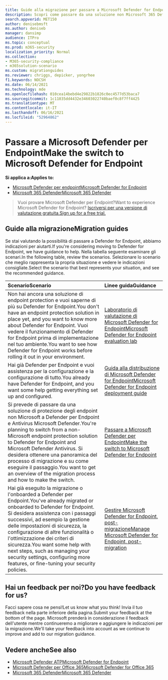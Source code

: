 ```yaml
---
title: Guide alla migrazione per passare a Microsoft Defender for Endpoint
description: Scopri come passare da una soluzione non Microsoft 365 Defender a Microsoft Defender per Endpoint
search.appverid: MET150
author: denisebmsft
ms.author: deniseb
manager: dansimp
audience: ITPro
ms.topic: conceptual
ms.prod: m365-security
localization_priority: Normal
ms.collection:
- M365-security-compliance
- m365solution-scenario
ms.custom: migrationguides
ms.reviewer: chriggs, depicker, yongrhee
f1.keywords: NOCSH
ms.date: 06/14/2021
ms.technology: mde
ms.openlocfilehash: 010cea14bebd4e29822b1826c0ec4577d53baca7
ms.sourcegitcommit: 1c11035dd4432e34603022740baef0c8f7ff4425
ms.translationtype: MT
ms.contentlocale: it-IT
ms.lasthandoff: 06/16/2021
ms.locfileid: "52964862"
---
```

# <a name="make-the-switch-to-microsoft-defender-for-endpoint"></a><span data-ttu-id="16a7c-103">Passare a Microsoft Defender per Endpoint</span><span class="sxs-lookup"><span data-stu-id="16a7c-103">Make the switch to Microsoft Defender for Endpoint</span></span>

<span data-ttu-id="16a7c-104">**Si applica a:**</span><span class="sxs-lookup"><span data-stu-id="16a7c-104">**Applies to:**</span></span>
- [<span data-ttu-id="16a7c-105">Microsoft Defender per endpoint</span><span class="sxs-lookup"><span data-stu-id="16a7c-105">Microsoft Defender for Endpoint</span></span>](https://go.microsoft.com/fwlink/p/?linkid=2154037)
- [<span data-ttu-id="16a7c-106">Microsoft 365 Defender</span><span class="sxs-lookup"><span data-stu-id="16a7c-106">Microsoft 365 Defender</span></span>](https://go.microsoft.com/fwlink/?linkid=2118804)

> <span data-ttu-id="16a7c-107">Vuoi provare Microsoft Defender per Endpoint?</span><span class="sxs-lookup"><span data-stu-id="16a7c-107">Want to experience Microsoft Defender for Endpoint?</span></span> [<span data-ttu-id="16a7c-108">Iscriversi per una versione di valutazione gratuita.</span><span class="sxs-lookup"><span data-stu-id="16a7c-108">Sign up for a free trial.</span></span>](https://www.microsoft.com/microsoft-365/windows/microsoft-defender-atp?ocid=docs-wdatp-exposedapis-abovefoldlink)

## <a name="migration-guides"></a><span data-ttu-id="16a7c-109">Guide alla migrazione</span><span class="sxs-lookup"><span data-stu-id="16a7c-109">Migration guides</span></span>

<span data-ttu-id="16a7c-110">Se stai valutando la possibilità di passare a Defender for Endpoint, abbiamo indicazioni per aiutarti.</span><span class="sxs-lookup"><span data-stu-id="16a7c-110">If you're considering moving to Defender for Endpoint, we have guidance to help.</span></span> <span data-ttu-id="16a7c-111">Nella tabella seguente esaminare gli scenari.</span><span class="sxs-lookup"><span data-stu-id="16a7c-111">In the following table, review the scenarios.</span></span> <span data-ttu-id="16a7c-112">Selezionare lo scenario che meglio rappresenta la propria situazione e vedere le indicazioni consigliate.</span><span class="sxs-lookup"><span data-stu-id="16a7c-112">Select the scenario that best represents your situation, and see the recommended guidance.</span></span>

| <span data-ttu-id="16a7c-113">Scenario</span><span class="sxs-lookup"><span data-stu-id="16a7c-113">Scenario</span></span> | <span data-ttu-id="16a7c-114">Linee guida</span><span class="sxs-lookup"><span data-stu-id="16a7c-114">Guidance</span></span> |
|:----|:----|
| <span data-ttu-id="16a7c-115">Non hai ancora una soluzione di endpoint protection e vuoi saperne di più su Defender for Endpoint.</span><span class="sxs-lookup"><span data-stu-id="16a7c-115">You don't have an endpoint protection solution in place yet, and you want to know more about Defender for Endpoint.</span></span> <span data-ttu-id="16a7c-116">Vuoi vedere il funzionamento di Defender for Endpoint prima di implementazione nel tuo ambiente.</span><span class="sxs-lookup"><span data-stu-id="16a7c-116">You want to see how Defender for Endpoint works before rolling it out in your environment.</span></span>  | [<span data-ttu-id="16a7c-117">Laboratorio di valutazione di Microsoft Defender for Endpoint</span><span class="sxs-lookup"><span data-stu-id="16a7c-117">Microsoft Defender for Endpoint evaluation lab</span></span>](evaluation-lab.md)   |
| <span data-ttu-id="16a7c-118">Hai già Defender per Endpoint e vuoi assistenza per la configurazione e la configurazione di tutto.</span><span class="sxs-lookup"><span data-stu-id="16a7c-118">You already have Defender for Endpoint, and you want some help getting everything set up and configured.</span></span>  | [<span data-ttu-id="16a7c-119">Guida alla distribuzione di Microsoft Defender for Endpoint</span><span class="sxs-lookup"><span data-stu-id="16a7c-119">Microsoft Defender for Endpoint deployment guide</span></span>](deployment-phases.md)  |
| <span data-ttu-id="16a7c-120">Si prevede di passare da una soluzione di protezione degli endpoint non Microsoft a Defender per Endpoint e Antivirus Microsoft Defender.</span><span class="sxs-lookup"><span data-stu-id="16a7c-120">You're planning to switch from a non-Microsoft endpoint protection solution to Defender for Endpoint and Microsoft Defender Antivirus.</span></span> <span data-ttu-id="16a7c-121">Si desidera ottenere una panoramica del processo di migrazione e su come eseguire il passaggio.</span><span class="sxs-lookup"><span data-stu-id="16a7c-121">You want to get an overview of the migration process and how to make the switch.</span></span> |[<span data-ttu-id="16a7c-122">Passare a Microsoft Defender per Endpoint</span><span class="sxs-lookup"><span data-stu-id="16a7c-122">Make the switch to Microsoft Defender for Endpoint</span></span>](switch-to-microsoft-defender-migration.md)   |
| <span data-ttu-id="16a7c-123">Hai già eseguito la migrazione o l'onboarded a Defender per Endpoint.</span><span class="sxs-lookup"><span data-stu-id="16a7c-123">You've already migrated or onboarded to Defender for Endpoint.</span></span> <span data-ttu-id="16a7c-124">Si desidera assistenza con i passaggi successivi, ad esempio la gestione delle impostazioni di sicurezza, la configurazione di altre funzionalità o l'ottimizzazione dei criteri di sicurezza.</span><span class="sxs-lookup"><span data-stu-id="16a7c-124">You want some help with next steps, such as managing your security settings, configuring more features, or fine-tuning your security policies.</span></span> | [<span data-ttu-id="16a7c-125">Gestire Microsoft Defender for Endpoint, post-migrazione</span><span class="sxs-lookup"><span data-stu-id="16a7c-125">Manage Microsoft Defender for Endpoint, post-migration</span></span>](manage-atp-post-migration.md) |


## <a name="do-you-have-feedback-for-us"></a><span data-ttu-id="16a7c-126">Hai un feedback per noi?</span><span class="sxs-lookup"><span data-stu-id="16a7c-126">Do you have feedback for us?</span></span>

<span data-ttu-id="16a7c-127">Facci sapere cosa ne pensi!</span><span class="sxs-lookup"><span data-stu-id="16a7c-127">Let us know what you think!</span></span> <span data-ttu-id="16a7c-128">Invia il tuo feedback nella parte inferiore della pagina.</span><span class="sxs-lookup"><span data-stu-id="16a7c-128">Submit your feedback at the bottom of the page.</span></span> <span data-ttu-id="16a7c-129">Microsoft prenderà in considerazione il feedback dell'utente mentre continueremo a migliorare e aggiungere le indicazioni per la migrazione.</span><span class="sxs-lookup"><span data-stu-id="16a7c-129">We'll take your feedback into account as we continue to improve and add to our migration guidance.</span></span>

## <a name="see-also"></a><span data-ttu-id="16a7c-130">Vedere anche</span><span class="sxs-lookup"><span data-stu-id="16a7c-130">See also</span></span>

- [<span data-ttu-id="16a7c-131">Microsoft Defender ATP</span><span class="sxs-lookup"><span data-stu-id="16a7c-131">Microsoft Defender for Endpoint</span></span>](/windows/security/threat-protection)
- [<span data-ttu-id="16a7c-132">Microsoft Defender per Office 365</span><span class="sxs-lookup"><span data-stu-id="16a7c-132">Microsoft Defender for Office 365</span></span>](/microsoft-365/security/office-365-security/office-365-atp)
- [<span data-ttu-id="16a7c-133">Microsoft 365 Defender</span><span class="sxs-lookup"><span data-stu-id="16a7c-133">Microsoft 365 Defender</span></span>](/microsoft-365/security/defender/microsoft-threat-protection?) 
